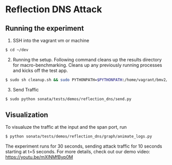 # Reflection DNS Attack

## Running the experiment

1. SSH into the vagrant vm or machine
```bash
$ cd ~/dev
```

2. Running the setup. Following command cleans up the results directory for macro-benchmarking.
Cleans up any previously running processes and kicks off the test app.

```bash
$ sudo sh cleanup.sh && sudo PYTHONPATH=$PYTHONPATH:/home/vagrant/bmv2/mininet:$PWD $SPARK_HOME/bin/spark-submit sonata/tests/demos/reflection_dns/test_app.py
```

3. Send Traffic

```bash
$ sudo python sonata/tests/demos/reflection_dns/send.py
```

## Visualization
To visualuze the traffic at the input and the span port, run
```bash
$ python sonata/tests/demos/reflection_dns/graph/animate_logs.py
```
The experiment runs for 30 seconds, sending attack traffic for 10 seconds starting at t=5 seconds. 
For more details, check out our demo video: https://youtu.be/mXlNMfByp0M
